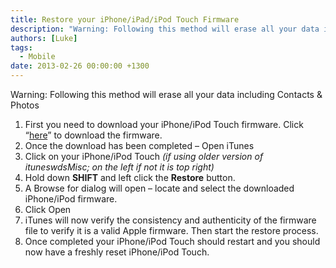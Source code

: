 ```yaml
---
title: Restore your iPhone/iPad/iPod Touch Firmware
description: "Warning: Following this method will erase all your data including Contacts & Photos"
authors: [Luke]
tags:
  - Mobile
date: 2013-02-26 00:00:00 +1300
---
```

Warning: Following this method will erase all your data including Contacts & Photos

  1. First you need to download your iPhone/iPod Touch firmware. Click “<a title="iPod/iPhone/iPad Firmware" href="http://www.felixbruns.de/iPod/firmware/" target="_blank">here</a>” to download the firmware.
  2. Once the download has been completed – Open iTunes
  3. Click on your iPhone/iPod Touch _(if using older version of ituneswdsMisc; on the left if not it is top right)_
  4. Hold down **SHIFT** and left click the **Restore** button.
  5. A Browse for dialog will open – locate and select the downloaded iPhone/iPod firmware.
  6. Click Open
  7. iTunes will now verify the consistency and authenticity of the firmware file to verify it is a valid Apple firmware. Then start the restore process.
  8. Once completed your iPhone/iPod Touch should restart and you should now have a freshly reset iPhone/iPod Touch.